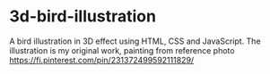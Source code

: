 # 3d-bird-illustration
A bird illustration in 3D effect using HTML, CSS and JavaScript. The illustration is my original work, painting from reference photo https://fi.pinterest.com/pin/231372499592111829/


